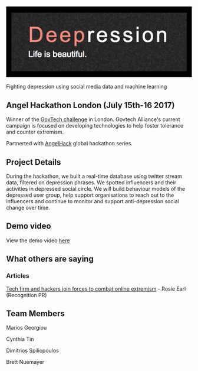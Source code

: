 ![Deepression](logo.png)

Fighting depression using social media data and machine learning

## Angel Hackathon London (July 15th-16 2017)

Winner of the [GovTech challenge](http://govtechalliance.org/current-campaigns/) in London. Govtech Alliance's current campaign is focused on developing technologies to help foster tolerance and counter extremism.

Partnerted with [AngelHack](http://www.hackathon.io/angelhack-global-hackathon-series-london) global hackathon series.

## Project Details

During the hackathon, we built a real-time database using twitter stream data, filtered on depression phrases. We spotted influencers and their activities in depressed social circle. We will build behaviour models of the depressed user group, help support organisations to reach out to the influencers and continue to monitor and support anti-depression social change over time.


## Demo video

View the demo video [here](https://youtu.be/fUGUEETyJuU)

## What others are saying

### Articles

[Tech firm and hackers join forces to combat online extremism](https://www.linkedin.com/pulse/tech-firm-hackers-join-forces-combat-online-extremism-rosie-earl?trk=v-feed&lipi=urn%3Ali%3Apage%3Ad_flagship3_search_srp_content%3BdN2zBG8043yQSjR8vAs%2Fqw%3D%3D&lipi=urn%3Ali%3Apage%3Ad_flagship3_search_srp_content%3B0KhODRZTQv6%2BoqThgou9Fw%3D%3D) - Rosie Earl (Recognition PR)


## Team Members

Marios Georgiou

Cynthia Tin

Dimitrios Spiliopoulos

Brett Nuemayer
